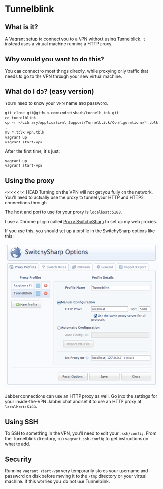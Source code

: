 # Tunnelblink

## What is it?

A Vagrant setup to connect you to a VPN without using Tunnelblick. It instead uses a virtual machine running a HTTP proxy.

## Why would you want to do this?

You can connect to most things directly, while proxying only traffic that needs to go to the VPN through your new virtual machine.

## What do I do? (easy version)

You'll need to know your VPN name and password.

```
git clone git@github.com:cndreisbach/tunnelblink.git
cd tunnelblink
cp -r ~/Library/Application\ Support/Tunnelblick/Configurations/*.tblk .
mv *.tblk vpn.tblk
vagrant up
vagrant start-vpn
```

After the first time, it's just:

```
vagrant up
vagrant start-vpn
```

## Using the proxy

<<<<<<< HEAD
Turning on the VPN will not get you fully on the network. You'll need to actually use the proxy to tunnel your HTTP and HTTPS connections through. 

The host and port to use for your proxy is `localhost:5188`.

I use a Chrome plugin called [Proxy SwitchySharp](https://chrome.google.com/webstore/detail/proxy-switchysharp/dpplabbmogkhghncfbfdeeokoefdjegm) to set up my web proxies.

If you use this, you should set up a profile in the SwitchySharp options like this:

![SwitchySharp Options](SwitchySharp.png)

Jabber connections can use an HTTP proxy as well. Go into the settings for your inside-the-VPN Jabber chat and set it to use an HTTP proxy at `localhost:5188`.

## Using SSH

To SSH to something in the VPN, you'll need to edit your `.ssh/config`. From the Tunnelblink directory, run `vagrant ssh-config` to get instructions on what to add.

## Security

Running `vagrant start-vpn` very temporarily stores your username and password on disk before moving it to the `/tmp` directory on your virtual machine. If this worries you, do not use Tunnelblink.
